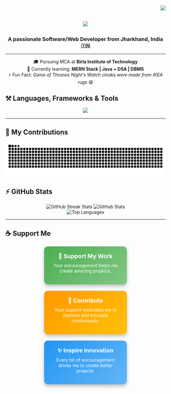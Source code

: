 <img align="right" src="https://visitor-badge.laobi.icu/badge?page_id=Shivvy-The-Coder.Shivvy-The-Coder" />

<h1 align="center">
  <img src="https://readme-typing-svg.herokuapp.com/?font=Righteous&size=35&center=true&vCenter=true&width=500&height=70&duration=4000&lines=Hi+There!+👋;+I'm+Shivam+Das!" />
</h1>

<h3 align="center">A passionate Software/Web Developer from Jharkhand, India 🇮🇳</h3>

---

<div align="center">
  
🎓 Pursuing MCA at **Birla Institute of Technology**  
🌱 Currently learning: **MERN Stack | Java + DSA | DBMS**  
⚡ Fun Fact: *Game of Thrones Night's Watch cloaks were made from IKEA rugs* 😄

</div>

## ⚒️ Languages, Frameworks & Tools

<div align="center">
  <img src="https://skillicons.dev/icons?i=html,css,javascript,react,nodejs,express,mongodb,bootstrap,tailwind,firebase,java,c,mysql,python,git,github,vscode" />
</div>

---

## 🐍 My Contributions
![Snake animation](https://raw.githubusercontent.com/Shivvy-The-Coder/snk/output/github-contribution-grid-snake-dark.svg)

## ⚡ GitHub Stats

<div align="center">
  <img width="390" src="https://github-readme-streak-stats-salesp07.vercel.app/?user=Shivvy-The-Coder&count_private=true&theme=react&border_radius=10" alt="GitHub Streak Stats" />
  <img width="390" src="https://github-readme-stats-salesp07.vercel.app/api?username=Shivvy-The-Coder&count_private=true&show_icons=true&theme=react&rank_icon=github&border_radius=10" alt="GitHub Stats" />
  <br/>
  <img width="325" src="https://github-readme-stats-salesp07.vercel.app/api/top-langs/?username=Shivvy-The-Coder&hide=html&langs_count=8&layout=compact&theme=react&border_radius=10" alt="Top Languages" />
</div>

---

## ☕ Support Me

<div align="center" style="display:flex; justify-content:center; gap:20px; flex-wrap:wrap; margin-top:20px;">

  <!-- Card 1 -->
  <div style="background: linear-gradient(135deg, #4caf50, #81c784); color:white; padding:20px; border-radius:12px; width:220px; box-shadow:0 6px 12px rgba(0,0,0,0.25); text-align:center; transition: transform 0.2s;">
    <h3 style="margin:0; font-size:18px;">💛 Support My Work</h3>
    <p style="margin-top:10px; font-size:14px;">Your encouragement helps me create amazing projects.</p>
  </div>

  <!-- Card 2 -->
  <div style="background: linear-gradient(135deg, #ff9800, #ffc107); color:white; padding:20px; border-radius:12px; width:220px; box-shadow:0 6px 12px rgba(0,0,0,0.25); text-align:center; transition: transform 0.2s;">
    <h3 style="margin:0; font-size:18px;">🚀 Contribute</h3>
    <p style="margin-top:10px; font-size:14px;">Your support motivates me to improve and innovate continuously.</p>
  </div>

  <!-- Card 3 -->
  <div style="background: linear-gradient(135deg, #2196f3, #64b5f6); color:white; padding:20px; border-radius:12px; width:220px; box-shadow:0 6px 12px rgba(0,0,0,0.25); text-align:center; transition: transform 0.2s;">
    <h3 style="margin:0; font-size:18px;">✨ Inspire Innovation</h3>
    <p style="margin-top:10px; font-size:14px;">Every bit of encouragement drives me to create better projects.</p>
  </div>

</div>
